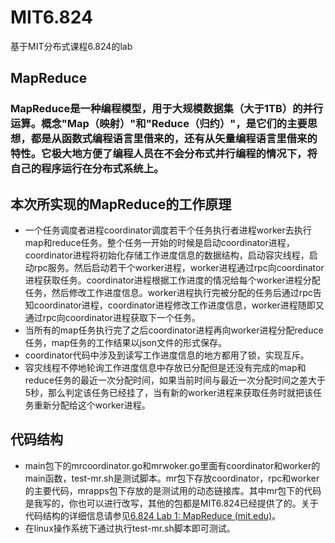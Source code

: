 # MIT6.824
基于MIT分布式课程6.824的lab

## MapReduce
### MapReduce是一种编程模型，用于大规模数据集（大于1TB）的并行运算。概念"Map（映射）"和"Reduce（归约）"，是它们的主要思想，都是从函数式编程语言里借来的，还有从矢量编程语言里借来的特性。它极大地方便了编程人员在不会分布式并行编程的情况下，将自己的程序运行在分布式系统上。  
## 本次所实现的MapReduce的工作原理
+ 一个任务调度者进程coordinator调度若干个任务执行者进程worker去执行map和reduce任务。整个任务一开始的时候是启动coordinator进程，coordinator进程将初始化存储工作进度信息的数据结构，启动容灾线程，启动rpc服务。然后启动若干个worker进程，worker进程通过rpc向coordinator进程获取任务。coordinator进程根据工作进度的情况给每个worker进程分配任务，然后修改工作进度信息。worker进程执行完被分配的任务后通过rpc告知coordinator进程，coordinator进程修改工作进度信息，worker进程随即又通过rpc向coordinator进程获取下一个任务。
+ 当所有的map任务执行完了之后coordinator进程再向worker进程分配reduce任务，map任务的工作结果以json文件的形式保存。
+ coordinator代码中涉及到读写工作进度信息的地方都用了锁，实现互斥。
+ 容灾线程不停地轮询工作进度信息中存放已分配但是还没有完成的map和reduce任务的最近一次分配时间，如果当前时间与最近一次分配时间之差大于5秒，那么判定该任务已经挂了，当有新的worker进程来获取任务时就把该任务重新分配给这个worker进程。
## 代码结构
+ main包下的mrcoordinator.go和mrwoker.go里面有coordinator和worker的main函数，test-mr.sh是测试脚本。mr包下存放coordinator，rpc和worker的主要代码，mrapps包下存放的是测试用的动态链接库。其中mr包下的代码是我写的，你也可以进行改写，其他的包都是MIT6.824已经提供了的。关于代码结构的详细信息请参见[6.824 Lab 1: MapReduce (mit.edu)](https://pdos.csail.mit.edu/6.824/labs/lab-mr.html)。
+ 在linux操作系统下通过执行test-mr.sh脚本即可测试。